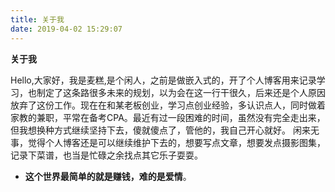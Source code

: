 ```yaml
---
title: 关于我
date: 2019-04-02 15:29:07
---
```


**关于我**

Hello,大家好，我是麦糕,是个闲人，之前是做嵌入式的，开了个人博客用来记录学习，也制定了这条路很多未来的规划，以为会在这一行干很久，后来还是个人原因放弃了这份工作。现在在和某老板创业，学习点创业经验，多认识点人，同时做着家教的兼职，平常在备考CPA。最近有过一段困难的时间，虽然没有完全走出来，但我想换种方式继续坚持下去，傻就傻点了，管他的，我自己开心就好。
闲来无事，觉得个人博客还是可以继续维护下去的，想要写点文章，想要发点摄影图集，记录下菜谱，也当是忙碌之余找点其它乐子耍耍。


- **这个世界最简单的就是赚钱，难的是爱情**。